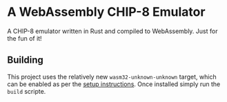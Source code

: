 # A WebAssembly CHIP-8 Emulator

A CHIP-8 emulator written in Rust and compiled to WebAssembly. Just for the fun of it!

## Building

This project uses the relatively new `wasm32-unknown-unknown` target, which can be enabled as per the [setup instructions](https://www.hellorust.com/setup/wasm-target/). Once installed simply run the `build` scripte.